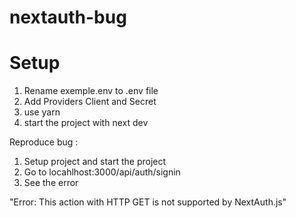 # nextauth-bug

# Setup
1. Rename exemple.env to .env file
2. Add Providers Client and Secret
3. use yarn
4. start the project with next dev

Reproduce bug :
1. Setup project and start the project
2. Go to locahlhost:3000/api/auth/signin
3. See the error

"Error: This action with HTTP GET is not supported by NextAuth.js"
